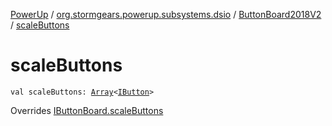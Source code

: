 [PowerUp](../../index.md) / [org.stormgears.powerup.subsystems.dsio](../index.md) / [ButtonBoard2018V2](index.md) / [scaleButtons](./scale-buttons.md)

# scaleButtons

`val scaleButtons: `[`Array`](https://kotlinlang.org/api/latest/jvm/stdlib/kotlin/-array/index.html)`<`[`IButton`](../../org.stormgears.utils.dsio/-i-button/index.md)`>`

Overrides [IButtonBoard.scaleButtons](../-i-button-board/scale-buttons.md)

